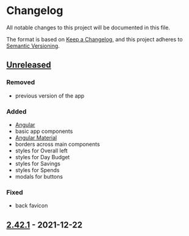 # Changelog
All notable changes to this project will be documented in this file.

The format is based on [Keep a Changelog](https://keepachangelog.com/en/1.0.0/),
and this project adheres to [Semantic Versioning](https://semver.org/spec/v2.0.0.html).

## [Unreleased]
### Removed
- previous version of the app

### Added
- [Angular](https://angular.io/)
- basic app components
- [Angular Material](https://material.angular.io/)
- borders across main components
- styles for Overall left
- styles for Day Budget
- styles for Savings
- styles for Spends
- modals for buttons

### Fixed
- back favicon

## [2.42.1] - 2021-12-22

[Unreleased]: https://github.com/ArtemNikolaev/toLiveToPay/compare/v2.42.1...HEAD
[2.42.1]: https://github.com/ArtemNikolaev/toLiveToPay/releases/tag/v2.42.1
